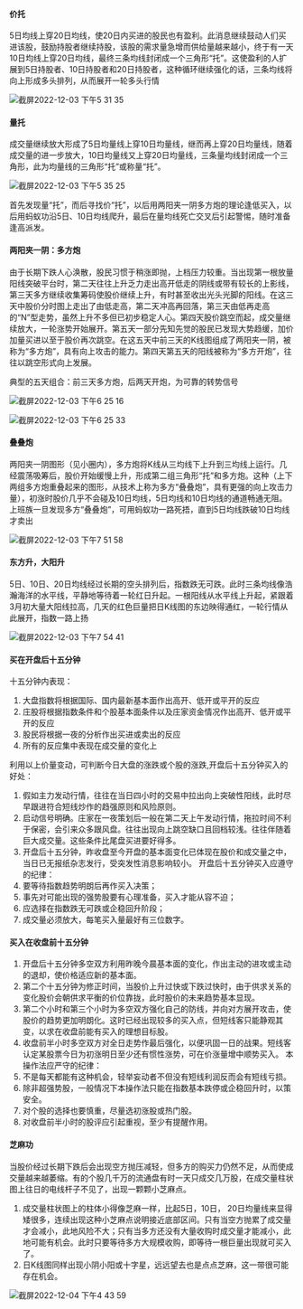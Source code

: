 #### 价托
5日均线上穿20日均线，使20日内买进的股民也有盈利。此消息继续鼓动人们买进该股，鼓励持股者继续持股，该股的需求量急增而供给量越来越小，终于有一天10日均线上穿20日均线，最终三条均线封闭成一个三角形“托”。这使盈利的人扩展到5日持股者、10日持股者和20日持股者，这种循环继续强化的话，三条均线将向上形成多头排列，从而展开一轮多头行情

![截屏2022-12-03 下午5 31 35](https://user-images.githubusercontent.com/51043636/205434177-5a4a6300-5464-4328-a845-8dadbdc4d997.png)
#### 量托
成交量继续放大形成了5日均量线上穿10日均量线，继而再上穿20日均量线，随着成交量的进一步放大，10日均量线又上穿20日均量线，三条量均线封闭成一个三角形，此为均量线的三角形“托”或称量“托”。

![截屏2022-12-03 下午5 35 25](https://user-images.githubusercontent.com/51043636/205434274-df9d7ebf-70e8-477b-b00e-13ed00c36b7f.png)

首先发现量“托”，而后寻找价“托”，以后用两阳夹一阴多方炮的理论逢低买入，以后用蚂蚁功沿5日、10日均线爬升，最后在量均线死亡交叉后引起警惕，随时准备逢高派发。
#### 两阳夹一阴：多方炮
由于长期下跌人心涣散，股民习惯于稍涨即抛，上档压力较重。当出现第一根放量阳线突破平台时，第二天往往上升乏力走出高开低走的阴线或带有较长的上影线，第三天多方继续收集筹码使股价继续上升，有时甚至收出光头光脚的阳线。在这三天中股价分时图上走出了由低走高，第二天冲高再回落，第三天由低再走高的“N”型走势，虽然上升不多但已初步稳定人心。第四天股价跳空而起，成交量继续放大，一轮涨势开始展开。第五天一部分先知先觉的股民已发现大势趋缓，加价加量买进以至于股价再次跳空。在这五天中前三天的K线图组成了两阳夹一阴，被称为“多方炮”，具有向上攻击的能力。第四天第五天的阳线被称为“多方开炮”，往往以跳空形式向上发展。

典型的五天组合：前三天多方炮，后两天开炮，为可靠的转势信号

![截屏2022-12-03 下午6 25 16](https://user-images.githubusercontent.com/51043636/205436333-9e528f8c-86c0-4cfb-988c-fe439b2ce2bc.png)

![截屏2022-12-03 下午6 25 33](https://user-images.githubusercontent.com/51043636/205436342-4391c645-a4f0-4192-875c-2d54b7218abe.png)
#### 叠叠炮
两阳夹一阴图形（见小圈内），多方炮将K线从三均线下上升到三均线上运行。几经震荡吸筹后，股价开始缓慢上升，形成第二组三角形“托”和多方炮。这种（上下两组多方炮重叠起来的图形，从技术上称为多方“叠叠炮”，具有更强的向上攻击力量），初涨时股价几乎不会碰及10日均线，5日均线和10日均线的通道畅通无阻。上班族一旦发现多方“叠叠炮”，可用蚂蚁功一路死捂，直到5日均线跌破10日均线才卖出

![截屏2022-12-03 下午7 51 58](https://user-images.githubusercontent.com/51043636/205439588-102effa0-2cf1-4e32-b3e7-3c965c9558b3.png)
#### 东方升，大阳升
5日、10日、20日均线经过长期的空头排列后，指数跌无可跌。此时三条均线像浩瀚海洋的水平线，平静地等待着一轮红日升起。一根阳线从水平线上升起，紧跟着3月初大量大阳线拉高，几天的红色巨量把日K线图的东边映得通红，一轮行情从此展开，指数一路上扬

![截屏2022-12-03 下午7 54 41](https://user-images.githubusercontent.com/51043636/205439694-05ecf3af-9f85-4132-b43b-cde8ecacd013.png)

#### 买在开盘后十五分钟
十五分钟内表现：
1. 大盘指数将根据国际、国内最新基本面作出高开、低开或平开的反应
2. 庄股将根据指数条件和个股基本面条件以及庄家资金情况作出高开、低开或平开的反应
3. 股民将根据一夜的分析作出买进或卖出的反应
4. 所有的反应集中表现在成交量的变化上

利用以上价量变动，可判断今日大盘的涨跌或个股的涨跌,开盘后十五分钟买入的好处：
1. 假如主力发动行情，往往在当日四小时的交易中拉出向上突破性阳线，此时尽早跟进符合短线炒作的趋强原则和风险原则。
2. 启动信号明确。庄家在一夜策划后一般在第二天上午发动行情，拖拉时间不利于保密，会引来众多跟风盘。往往出现向上跳空缺口且回档较浅。往往伴随着巨大成交量。这些条件比尾盘买进要好得多。
3. 开盘后十五分钟，昨收盘至今开盘的基本面变化已体现在股价和成交量之中，当日已无报纸杂志发行，受突发性消息影响较小。
开盘后十五分钟买入应遵守的纪律：
1. 要等待指数趋势明朗后再作买入决策；
2. 事先对可能出现的强势股要有心理准备，买入才能从容不迫；
3. 应选择在指数跌无可跌或企稳回升阶段；
4. 成交量必须放大，每笔买入量最好有三位数字。
#### 买入在收盘前十五分钟
1. 开盘后十五分钟多空双方利用昨晚今晨基本面的变化，作出主动的进攻或主动的退却，使价格适应新的基本面。
2. 第二个十五分钟为修正时间，当股价上升过快或下跌过快时，由于供求关系的变化股价会朝供求平衡的价位靠拢，此时股价的未来趋势基本显现。
3. 第二个小时和第三个小时为多空双方强化自己的防线，并向对方展开攻击，使股价的趋势更加明朗化。这时已经出现较多的买入点，但短线客只能静观其变，以求在收盘前能有买入的理想目标股。
4. 收盘前半小时多空双方对全日走势作最后强化，以便巩固一日的战果。短线客认定某股票今日为初涨明日至少还有惯性涨势，可在价涨量增中顺势买入。
本操作法应严守的纪律：
1. 不是每天都能有这种机会，轻举妄动者不但没有短线利润反而会有短线亏损。
2. 除非超强势股，一般情况下本操作法只能在指数基本跌停或企稳回升时，以策安全。
3. 对个股的选择也要慎重，尽量选初涨股或热门股。
4. 对收盘前半小时的股评应引起重视，至少有提醒作用。
#### 芝麻功
当股价经过长期下跌后会出现空方抛压减轻，但多方的购买力仍然不足，从而使成交量越来越萎缩。有的个股几千万的流通盘有时一天只成交几万股，在成交量柱状图上往日的电线杆子不见了，出现一颗颗小芝麻点。
1. 成交量柱状图上的柱体小得像芝麻一样，比起5日，10日， 20日均量线来显得矮很多，连续出现这种小芝麻点说明接近底部区间。只有当空方抛累了成交量才会减小，此地风险不大；只有当多方还没有大量收购时成交量才能减小，此地可能有机会。此时只要等待多方大规模收购，即等待一根巨量出现就可买入了。
2. 日K线图同样出现小阴小阳或十字星，远远望去也是点点芝麻，这一带很可能存在机会。

![截屏2022-12-04 下午4 43 59](https://user-images.githubusercontent.com/51043636/205481781-7b781955-4044-4e0b-bc69-64f4babd228e.png)
